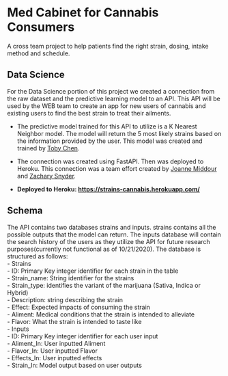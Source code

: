 # Med Cabinet for Cannabis Consumers
A cross team project to help patients find the right strain, dosing, intake method and schedule.

## Data Science
For the Data Science portion of this project we created a connection from the raw dataset and the predictive learning model to an API. This API will be used by the WEB team to create an app for new users of cannabis and existing users to find the best strain to treat their ailments.

- The predictive model trained for this API to utilize is a K Nearest Neighbor model. The model will return the 5 most likely strains based on the information provided by the user. This model was created and trained by [Toby Chen](https://github.com/TobyChen320).

- The connection was created using FastAPI. Then was deployed to Heroku. This connection was a team effort created by [Joanne Middour](https://github.com/jmmiddour) and [Zachary Snyder](https://github.com/zsnyder20).

- **Deployed to Heroku: https://strains-cannabis.herokuapp.com/**

## Schema
The API contains two databases strains and inputs. strains contains all the possible outputs that the model can return. The inputs database will contain the search history of the users as they utilize the API for future research purposes(currently not functional as of 10/21/2020). 
The database is structured as follows:  
    - Strains  
        - ID: Primary Key integer identifier for each strain in the table   
        - Strain_name: String identifier for the strains     
        - Strain_type: identifies the variant of the marijuana (Sativa, Indica or Hybrid)  
        - Description: string describing the strain  
        - Effect: Expected impacts of consuming the strain  
        - Aliment: Medical conditions that the strain is intended to alleviate  
        - Flavor: What the strain is intended to taste like   
    - Inputs  
        - ID: Primary Key integer identifier for each user input   
        - Aliment_In: User inputted Aliment   
        - Flavor_In: User inputted Flavor  
        - Effects_In: User inputted effects  
        - Strain_In: Model output based on user outputs   